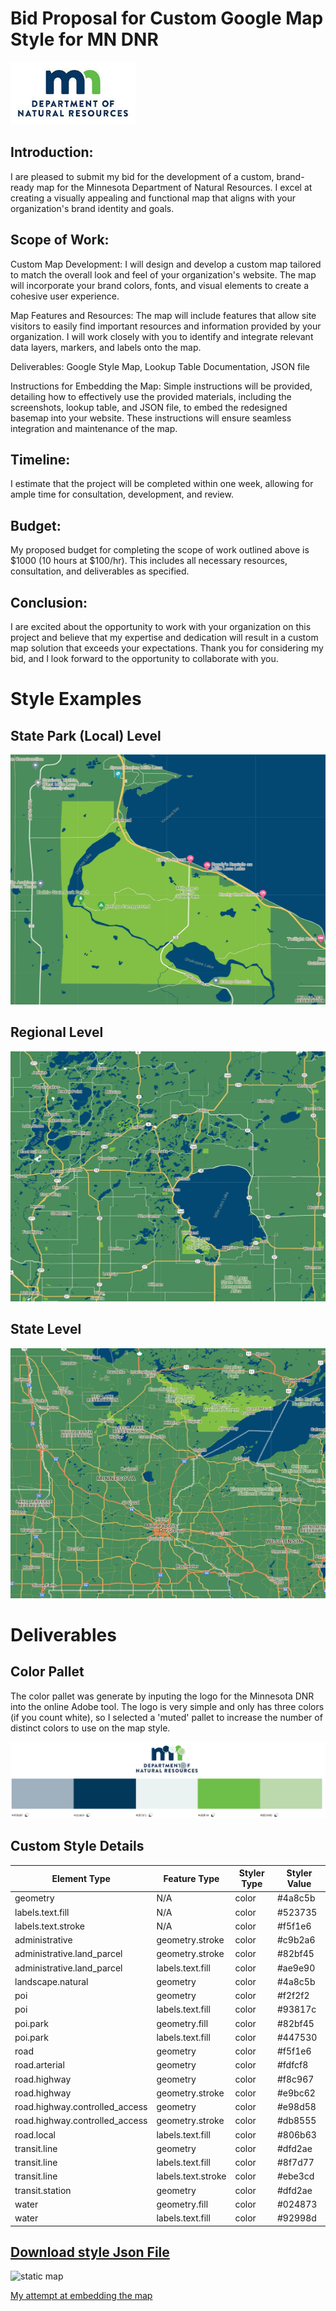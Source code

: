 # Bid Proposal for Custom Google Map Style for MN DNR
<img src="https://raw.githubusercontent.com/njmcgrat/GIS-Portfolio/main/mn_dnr_logo_white.jpg" alt="MN DNR Logo" width="200" height="100">

## Introduction:
I are pleased to submit my bid for the development of a custom, brand-ready map for the Minnesota Department of Natural Resources. I excel at creating a visually appealing and functional map that aligns with your organization's brand identity and goals.

## Scope of Work:

Custom Map Development: I will design and develop a custom map tailored to match the overall look and feel of your organization's website. The map will incorporate your brand colors, fonts, and visual elements to create a cohesive user experience.

Map Features and Resources: The map will include features that allow site visitors to easily find important resources and information provided by your organization. I will work closely with you to identify and integrate relevant data layers, markers, and labels onto the map.

Deliverables: Google Style Map, Lookup Table Documentation, JSON file

Instructions for Embedding the Map: Simple instructions will be provided, detailing how to effectively use the provided materials, including the screenshots, lookup table, and JSON file, to embed the redesigned basemap into your website. These instructions will ensure seamless integration and maintenance of the map.

## Timeline:
I estimate that the project will be completed within one week, allowing for ample time for consultation, development, and review.

## Budget:
My proposed budget for completing the scope of work outlined above is $1000 (10 hours at $100/hr). This includes all necessary resources, consultation, and deliverables as specified.

## Conclusion:
I are excited about the opportunity to work with your organization on this project and believe that my expertise and dedication will result in a custom map solution that exceeds your expectations. Thank you for considering my bid, and I look forward to the opportunity to collaborate with you.

# Style Examples
## State Park (Local) Level
<img src="https://github.com/njmcgrat/GIS-Portfolio/blob/main/MilleLacsKathioSP.png?raw=true" alt="State Park Zoom" width="600" height="400">

## Regional Level
<img src="https://github.com/njmcgrat/GIS-Portfolio/blob/main/MilleLacs.png?raw=true" alt="Region Zoom" width="600" height="400">

## State Level
<img src="https://github.com/njmcgrat/GIS-Portfolio/blob/main/MN.png?raw=true" alt="State Zoom" width="600" height="400">

# Deliverables 
## Color Pallet
The color pallet was generate by inputing the logo for the Minnesota DNR into the online Adobe tool.  The logo is very simple and only has three colors (if you count white), so I selected a 'muted' pallet to increase the number of distinct colors to use on the map style. 

![dnrcolorpallet.png](https://github.com/njmcgrat/GIS-Portfolio/blob/main/dnrcolorpallet.png?raw=true "Color Pallet")

 ## Custom Style Details
 <table>
  <thead>
    <tr>
      <th>Element Type</th>
      <th>Feature Type</th>
      <th>Styler Type</th>
      <th>Styler Value</th>
    </tr>
  </thead>
  <tbody>
    <tr>
      <td>geometry</td>
      <td>N/A</td>
      <td>color</td>
      <td>#4a8c5b</td>
    </tr>
    <tr>
      <td>labels.text.fill</td>
      <td>N/A</td>
      <td>color</td>
      <td>#523735</td>
    </tr>
    <tr>
      <td>labels.text.stroke</td>
      <td>N/A</td>
      <td>color</td>
      <td>#f5f1e6</td>
    </tr>
    <tr>
      <td>administrative</td>
      <td>geometry.stroke</td>
      <td>color</td>
      <td>#c9b2a6</td>
    </tr>
    <tr>
      <td>administrative.land_parcel</td>
      <td>geometry.stroke</td>
      <td>color</td>
      <td>#82bf45</td>
    </tr>
    <tr>
      <td>administrative.land_parcel</td>
      <td>labels.text.fill</td>
      <td>color</td>
      <td>#ae9e90</td>
    </tr>
    <tr>
      <td>landscape.natural</td>
      <td>geometry</td>
      <td>color</td>
      <td>#4a8c5b</td>
    </tr>
    <tr>
      <td>poi</td>
      <td>geometry</td>
      <td>color</td>
      <td>#f2f2f2</td>
    </tr>
    <tr>
      <td>poi</td>
      <td>labels.text.fill</td>
      <td>color</td>
      <td>#93817c</td>
    </tr>
    <tr>
      <td>poi.park</td>
      <td>geometry.fill</td>
      <td>color</td>
      <td>#82bf45</td>
    </tr>
    <tr>
      <td>poi.park</td>
      <td>labels.text.fill</td>
      <td>color</td>
      <td>#447530</td>
    </tr>
    <tr>
      <td>road</td>
      <td>geometry</td>
      <td>color</td>
      <td>#f5f1e6</td>
    </tr>
    <tr>
      <td>road.arterial</td>
      <td>geometry</td>
      <td>color</td>
      <td>#fdfcf8</td>
    </tr>
    <tr>
      <td>road.highway</td>
      <td>geometry</td>
      <td>color</td>
      <td>#f8c967</td>
    </tr>
    <tr>
      <td>road.highway</td>
      <td>geometry.stroke</td>
      <td>color</td>
      <td>#e9bc62</td>
    </tr>
    <tr>
      <td>road.highway.controlled_access</td>
      <td>geometry</td>
      <td>color</td>
      <td>#e98d58</td>
    </tr>
    <tr>
      <td>road.highway.controlled_access</td>
      <td>geometry.stroke</td>
      <td>color</td>
      <td>#db8555</td>
    </tr>
    <tr>
      <td>road.local</td>
      <td>labels.text.fill</td>
      <td>color</td>
      <td>#806b63</td>
    </tr>
    <tr>
      <td>transit.line</td>
      <td>geometry</td>
      <td>color</td>
      <td>#dfd2ae</td>
    </tr>
    <tr>
      <td>transit.line</td>
      <td>labels.text.fill</td>
      <td>color</td>
      <td>#8f7d77</td>
    </tr>
    <tr>
      <td>transit.line</td>
      <td>labels.text.stroke</td>
      <td>color</td>
      <td>#ebe3cd</td>
    </tr>
    <tr>
      <td>transit.station</td>
      <td>geometry</td>
      <td>color</td>
      <td>#dfd2ae</td>
    </tr>
    <tr>
      <td>water</td>
      <td>geometry.fill</td>
      <td>color</td>
      <td>#024873</td>
    </tr>
    <tr>
      <td>water</td>
      <td>labels.text.fill</td>
      <td>color</td>
      <td>#92998d</td>
    </tr>
  </tbody>
</table>

## [Download style Json File](https://github.com/njmcgrat/GIS-Portfolio/blob/main/mn_dnr_custom_map.json)

![static map](https://maps.googleapis.com/maps/api/staticmap?key=AIzaSyDPfHpWqKkKBKArvmkcuCH0LzvFkZRbf9g&center=44.87238552356678,-93.1930747850586&zoom=14&format=png&maptype=roadmap&style=element:geometry%7Ccolor:0x4a8c5b&style=element:labels.text.fill%7Ccolor:0x523735&style=element:labels.text.stroke%7Ccolor:0xf5f1e6&style=feature:administrative%7Celement:geometry.stroke%7Ccolor:0xc9b2a6&style=feature:administrative.land_parcel%7Celement:geometry.stroke%7Ccolor:0x82bf45&style=feature:administrative.land_parcel%7Celement:labels.text.fill%7Ccolor:0xae9e90&style=feature:landscape.natural%7Celement:geometry%7Ccolor:0x4a8c5b&style=feature:poi%7Celement:geometry%7Ccolor:0xf2f2f2&style=feature:poi%7Celement:labels.text.fill%7Ccolor:0x93817c&style=feature:poi.park%7Celement:geometry.fill%7Ccolor:0x82bf45&style=feature:poi.park%7Celement:labels.text.fill%7Ccolor:0x447530&style=feature:road%7Celement:geometry%7Ccolor:0xf5f1e6&style=feature:road.arterial%7Celement:geometry%7Ccolor:0xfdfcf8&style=feature:road.highway%7Celement:geometry%7Ccolor:0xf8c967&style=feature:road.highway%7Celement:geometry.stroke%7Ccolor:0xe9bc62&style=feature:road.highway.controlled_access%7Celement:geometry%7Ccolor:0xe98d58&style=feature:road.highway.controlled_access%7Celement:geometry.stroke%7Ccolor:0xdb8555&style=feature:road.local%7Celement:labels.text.fill%7Ccolor:0x806b63&style=feature:transit.line%7Celement:geometry%7Ccolor:0xdfd2ae&style=feature:transit.line%7Celement:labels.text.fill%7Ccolor:0x8f7d77&style=feature:transit.line%7Celement:labels.text.stroke%7Ccolor:0xebe3cd&style=feature:transit.station%7Celement:geometry%7Ccolor:0xdfd2ae&style=feature:water%7Celement:geometry.fill%7Ccolor:0x024873&style=feature:water%7Celement:labels.text.fill%7Ccolor:0x92998d&size=480x360)

[My attempt at embedding the map](https://njmcgrat.github.io/GIS-Portfolio/customGoogleMap4NP.html)
